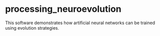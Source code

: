 # processing_neuroevolution

This software demonstrates how artificial neural networks can be trained using evolution strategies.
